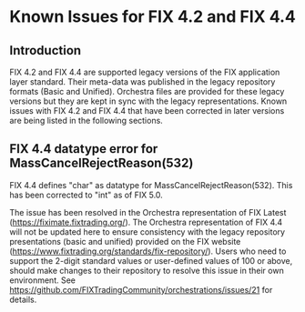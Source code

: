 # Known Issues for FIX 4.2 and FIX 4.4

## Introduction

FIX 4.2 and FIX 4.4 are supported legacy versions of the FIX application layer standard. Their meta-data was published in the legacy repository formats (Basic and Unified). Orchestra files are provided for these legacy versions but they are kept in sync with the legacy representations. Known issues with FIX 4.2 and FIX 4.4 that have been corrected in later versions are being listed in the following sections.

## FIX 4.4 datatype error for MassCancelRejectReason(532)

FIX 4.4 defines "char" as datatype for MassCancelRejectReason(532). This has been corrected to "int" as of FIX 5.0.

The issue has been resolved in the Orchestra representation of FIX Latest (https://fiximate.fixtrading.org/). The Orchestra representation of FIX 4.4 will not be updated here to ensure consistency with the legacy repository presentations (basic and unified) provided on the FIX website (https://www.fixtrading.org/standards/fix-repository/). Users who need to support the 2-digit standard values or user-defined values of 100 or above, should make changes to their repository to resolve this issue in their own environment. See https://github.com/FIXTradingCommunity/orchestrations/issues/21 for details.
